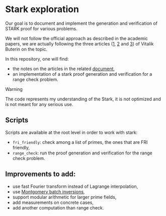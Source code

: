 # Stark exploration

Our goal is to document and implement the generation and verification of STARK proof for various problems.

We will not follow the official approach as described in the academic papers, we are actually following the three articles ([1](https://vitalik.eth.limo/general/2017/11/09/starks_part_1.html), [2](https://vitalik.eth.limo/general/2017/11/22/starks_part_2.html) and [3](https://vitalik.eth.limo/general/2018/07/21/starks_part_3.html)) of Vitalik Buterin on the topic.

In this repository, one will find:
- the notes on the articles in the related [document](./ARTICLES_NOTES.md),
- an implementation of a stark proof generation and verification for a range check problem.

> [!WARNING] 
> The code represents my understanding of the Stark, it is not optimized and is not meant for any serious use.

## Scripts

Scripts are available at the root level in order to work with stark:
- `fri_friendly`: check among a list of primes, the ones that are FRI friendly,
- `range_check`: run the proof generation and verification for the range check problem.

## Improvements to add:
- use fast Fourier transform instead of Lagrange interpolation,
- use [Montgomery batch inversions](https://books.google.fr/books?id=kGu4lTznRdgC&pg=PA54&lpg=PA54&dq=montgomery+batch+inversion&source=bl&ots=tPJcPPOrCe&sig=Z3p_6YYwYloRU-f1K-nnv2D8lGw&hl=en&sa=X&redir_esc=y#v=onepage&q=montgomery%20batch%20inversion&f=false),
- support modular arithmetic for larger prime fields,
- add measurements on concrete cases,
- add another computation than range check.
